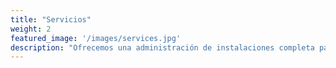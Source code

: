 ```yaml
---
title: "Servicios"
weight: 2
featured_image: '/images/services.jpg'
description: "Ofrecemos una administración de instalaciones completa para una amplia gama de empresas que operan en diferentes industrias: petróleo y gas, minería, construcción, salud, educación, deportes u ocio."
---
```

